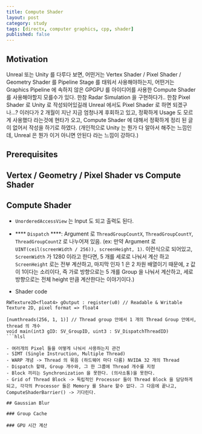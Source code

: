 ```yaml
---
title: Compute Shader
layout: post
category: study
tags: [directx, computer graphics, cpp, shader]
published: false
---
```


## Motivation

Unreal 또는 Unity 를 다루다 보면, 어떤거는 Vertex Shader / Pixel Shader / Geometry Shader 를 Pipeline Stage 를 태워서 사용해야하는지, 어떤거는 Graphics Pipeline 에 속하지 않은 GPGPU 를 아이디어를 사용한 Compute Shader 를 사용해야할지 모를수가 있다. 한참 Radar Simulation 을 구현하다가.. 한참 Pixel Shader 로 Unity 로 작성되어있길래 Unreal 에서도 Pixel Shader 로 하면 되겠구나...? 이러다가 2 개월이 지난 지금 엄청나게 후회하고 있고, 정확하게 Usage 도 모르게 사용했다 라는것에 현타가 오고, Compute Shader 에 대해서 정확하게 정리 된 글이 없어서 작성을 하기로 하였다. (개인적으로 Unity 는 뭔가 다 알아서 해주는 느낌인데, Unreal 은 뭔가 이거 아니면 안된다 라는 느낌이 강하다.)

## Prerequisites

## Vertex / Geometry / Pixel Shader vs Compute Shader

## Compute Shader

- `UnorderedAccessView` 는 Input 도 되고 출력도 된다.
- **** `Dispatch` ****: Argument 로 `ThreadGroupCountX`, `ThreadGroupCountY`, `ThreadGroupCountZ` 로 나누어져 있음. (ex: 만약 Argument 로 `UINT(ceil(screenWidth / 256)), screenHeight, 1)`. 이런식으로 되어있고, `ScreenWidth` 가 1280 이라고 한다면, 5 개를 세로로 나눠서 계산 하고 `ScreenHeight` 로는 전부 계산하고, 마지막 인자 1 은 2 차원 배열이기 때문에, z 값이 1이다는 소리이다, 즉 가로 방향으로는 5 개를 Group 을 나눠서 계산하고, 세로 방향으로는 전체 height 만큼 계산한다는 이야기이다.) 

- Shader code
```
RWTexture2D<float4> gOutput : register(u0) // Readable & Writable Texture 2D, pixel format => float4

[numthreads(256, 1, 1)] // Thread group 안에서 1 개의 Thread Group 안에서, thread 의 개수 
void main(int3 gID: SV_GroupID, uint3 : SV_DispatchThreadID)
```hlsl

- 여러개의 Pixel 들을 어떻게 나눠서 사용하는지 관건
- SIMT (Single Instruction, Multiple Thread) 
- WARP 개념 -> Thread 의 묶음 (하드웨어 마다 다름) NVIDA 32 개의 Thread 
- Dispatch 할때, Group 개수와, 그 한 그룹에 Thread 개수를 지정
- Block 끼리는 Synchronization 을 못한다. (의사소통)을 못한다. 
- Grid of Thread Block -> 독립적인 Processor 들이 Thread Block 을 담당하게 되고, 각각의 Processor 들은 Memory 를 Share 할수 없다. 그 다음에 끝나고, ComputeShaderBarrier() -> 기다린다.

## Gaussian Blur

### Group Cache

### GPU 시간 계산 

